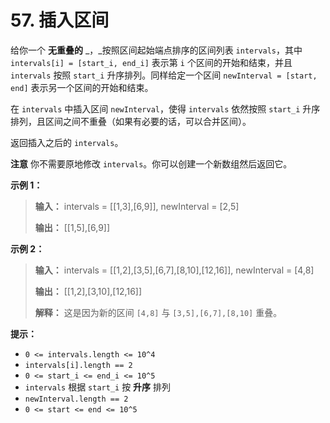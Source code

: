 # 57. 插入区间

给你一个 **无重叠的**  _，_按照区间起始端点排序的区间列表 `intervals`，其中 `intervals[i] = [start_i, end_i]` 表示第 `i` 个区间的开始和结束，并且 `intervals` 按照 `start_i` 升序排列。同样给定一个区间 `newInterval = [start, end]` 表示另一个区间的开始和结束。

在 `intervals` 中插入区间 `newInterval`，使得 `intervals` 依然按照 `start_i` 升序排列，且区间之间不重叠（如果有必要的话，可以合并区间）。

返回插入之后的 `intervals`。

**注意**  你不需要原地修改 `intervals`。你可以创建一个新数组然后返回它。

**示例 1：**

> **输入：** intervals = \[\[1,3],\[6,9]], newInterval = \[2,5]
>
> **输出：** \[\[1,5],\[6,9]]

**示例 2：**

> **输入：** intervals = \[\[1,2],\[3,5],\[6,7],\[8,10],\[12,16]], newInterval = \[4,8]
>
> **输出：** \[\[1,2],\[3,10],\[12,16]]
>
> **解释：** 这是因为新的区间 `[4,8]` 与 `[3,5],[6,7],[8,10]` 重叠。

**提示：**

*   `0 <= intervals.length <= 10^4`
*   `intervals[i].length == 2`
*   `0 <= start_i <= end_i <= 10^5`
*   `intervals` 根据 `start_i` 按 **升序**  排列
*   `newInterval.length == 2`
*   `0 <= start <= end <= 10^5`